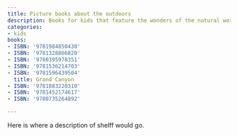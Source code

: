 ```yaml
---
title: Picture books about the outdoors
description: Books for kids that feature the wonders of the natural world.
categories:
- kids
books:
- ISBN: '9781984850430'
- ISBN: '9781328866820'
- ISBN: '9780395978351'
- ISBN: '9781536214703'
- ISBN: '9781596439504'
  title: Grand Canyon
- ISBN: '9781883220310'
- ISBN: '9781452174617'
- ISBN: '9780735264892'

---
```

Here is where a description of shelff would go.